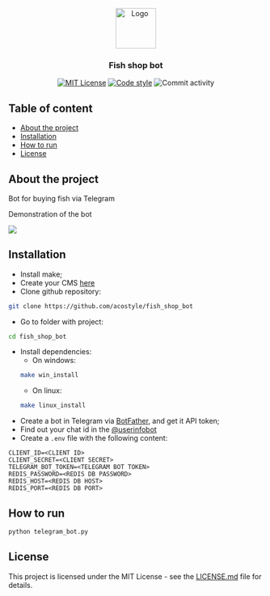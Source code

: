 <p align="center">
  <a href="https://github.com/acostyle/fish_shop_bot">
    <img src="http://www.vectorico.com/download/social_media/Telegram-Icon.png" alt="Logo" width="80" height="80">
  </a>
</p>

<h3 align="center">Fish shop bot</h3>

<p align="center">
  <a href="https://github.com/acostyle/fish_shop_bot/blob/main/LICENSE"><img src="https://img.shields.io/github/license/acostyle/fish_shop_bot?style=for-the-badge" alt="MIT License"></a>
  <a href="https://github.com/wemake-services/wemake-python-styleguide"><img src="https://img.shields.io/badge/style-wemake-blue?style=for-the-badge" alt="Code style"></a>
  <img alt="Commit activity" src="https://img.shields.io/github/commit-activity/m/acostyle/fish_shop_bot?color=GREEN&style=for-the-badge" />
</p>

## Table of content

- [About the project](#about-the-project)
- [Installation](#installation)
- [How to run](#how-to-run)
- [License](#license)


## About the project

Bot for buying fish via Telegram

Demonstration of the bot

![](https://media.giphy.com/media/WAfjTPEh4GNRQzsqch/giphy.gif)

## Installation

* Install make;
* Create your CMS [here](https://www.elasticpath.com)
* Clone github repository:
```bash
git clone https://github.com/acostyle/fish_shop_bot
```
* Go to folder with project:
```bash
cd fish_shop_bot
```
* Install dependencies:
    - On windows:
    ```bash
    make win_install
    ```
    - On linux:
    ```bash
    make linux_install
    ```
* Create a bot in Telegram via [BotFather](https://t.me/BotFather), and get it API token;
* Find out your chat id in the [@userinfobot](https://t.me/userinfobot)
* Create a `.env` file with the following content:
```.env
CLIENT_ID=<CLIENT ID>
CLIENT_SECRET=<CLIENT SECRET>
TELEGRAM_BOT_TOKEN=<TELEGRAM BOT TOKEN>
REDIS_PASSWORD=<REDIS DB PASSWORD>
REDIS_HOST=<REDIS DB HOST>
REDIS_PORT=<REDIS DB PORT>
```


## How to run

```bash
python telegram_bot.py
```

## License

This project is licensed under the MIT License - see the [LICENSE.md](https://github.com/acostyle/fish_shop_bot/blob/main/LICENSE) file for details.
